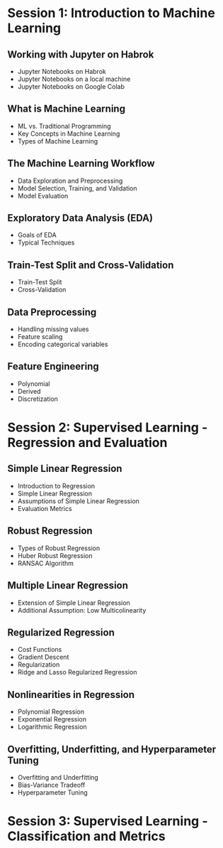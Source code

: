 # Session 1: Introduction to Machine Learning


## Working with Jupyter on Habrok

-   Jupyter Notebooks on Habrok
-   Jupyter Notebooks on a local machine
-   Jupyter Notebooks on Google Colab


## What is Machine Learning

-   ML vs. Traditional Programming
-   Key Concepts in Machine Learning
-   Types of Machine Learning


## The Machine Learning Workflow

-   Data Exploration and Preprocessing
-   Model Selection, Training, and Validation
-   Model Evaluation


## Exploratory Data Analysis (EDA)

-   Goals of EDA
-   Typical Techniques


## Train-Test Split and Cross-Validation

-   Train-Test Split
-   Cross-Validation


## Data Preprocessing

-   Handling missing values
-   Feature scaling
-   Encoding categorical variables


## Feature Engineering

-   Polynomial
-   Derived
-   Discretization


# Session 2: Supervised Learning - Regression and Evaluation


## Simple Linear Regression

-   Introduction to Regression
-   Simple Linear Regression
-   Assumptions of Simple Linear Regression
-   Evaluation Metrics


## Robust Regression

-   Types of Robust Regression
-   Huber Robust Regression
-   RANSAC Algorithm


## Multiple Linear Regression

-   Extension of Simple Linear Regression
-   Additional Assumption: Low Multicolinearity


## Regularized Regression

-   Cost Functions
-   Gradient Descent
-   Regularization
-   Ridge and Lasso Regularized Regression


## Nonlinearities in Regression

-   Polynomial Regression
-   Exponential Regression
-   Logarithmic Regression


## Overfitting, Underfitting, and Hyperparameter Tuning

-   Overfitting and Underfitting
-   Bias-Variance Tradeoff
-   Hyperparameter Tuning


# Session 3: Supervised Learning - Classification and Metrics
